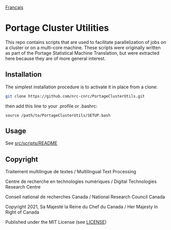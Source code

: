 [Français](README-fr.md)

# Portage Cluster Utilities

This repo contains scripts that are used to facilitate parallelization of jobs
on a cluster or on a multi-core machine. These scripts were originally written
as part of the Portage Statistical Machine Translation, but were extracted here
because they are of more general interest.

## Installation

The simplest installation procedure is to activate it in place from a clone:

```sh
git clone https://github.com/nrc-cnrc/PortageClusterUtils.git
```

then add this line to your .profile or .bashrc:

```
source /path/to/PortageClusterUtils/SETUP.bash
```

## Usage

See [src/scripts/README](src/scripts/README)

## Copyright

Traitement multilingue de textes / Multilingual Text Processing

Centre de recherche en technologies numériques / Digital Technologies Research Centre

Conseil national de recherches Canada / National Research Council Canada

Copyright 2021, Sa Majesté la Reine du Chef du Canada / Her Majesty in Right of Canada

Published under the MIT License (see [LICENSE](LICENSE))
